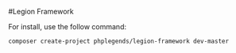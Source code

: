 #Legion Framework

For install, use the follow command:

```bash
composer create-project phplegends/legion-framework dev-master
```